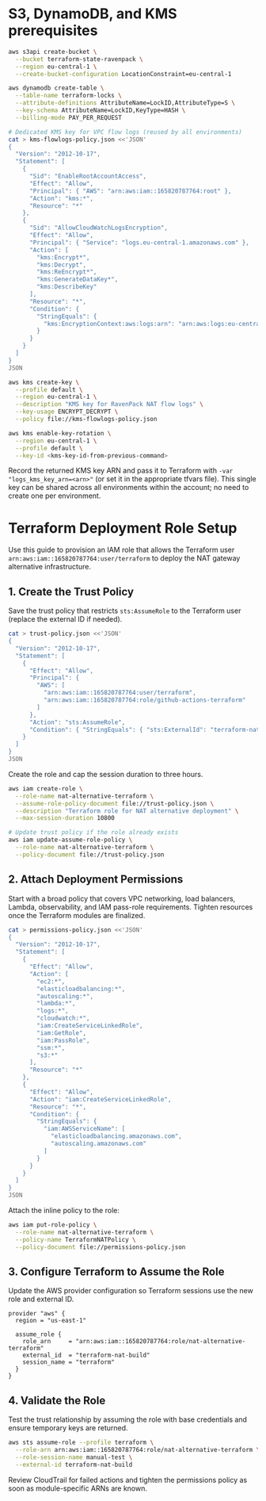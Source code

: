 # S3, DynamoDB, and KMS prerequisites

```bash
aws s3api create-bucket \
  --bucket terraform-state-ravenpack \
  --region eu-central-1 \
  --create-bucket-configuration LocationConstraint=eu-central-1

aws dynamodb create-table \
  --table-name terraform-locks \
  --attribute-definitions AttributeName=LockID,AttributeType=S \
  --key-schema AttributeName=LockID,KeyType=HASH \
  --billing-mode PAY_PER_REQUEST

# Dedicated KMS key for VPC flow logs (reused by all environments)
cat > kms-flowlogs-policy.json <<'JSON'
{
  "Version": "2012-10-17",
  "Statement": [
    {
      "Sid": "EnableRootAccountAccess",
      "Effect": "Allow",
      "Principal": { "AWS": "arn:aws:iam::165820787764:root" },
      "Action": "kms:*",
      "Resource": "*"
    },
    {
      "Sid": "AllowCloudWatchLogsEncryption",
      "Effect": "Allow",
      "Principal": { "Service": "logs.eu-central-1.amazonaws.com" },
      "Action": [
        "kms:Encrypt*",
        "kms:Decrypt",
        "kms:ReEncrypt*",
        "kms:GenerateDataKey*",
        "kms:DescribeKey"
      ],
      "Resource": "*",
      "Condition": {
        "StringEquals": {
          "kms:EncryptionContext:aws:logs:arn": "arn:aws:logs:eu-central-1:165820787764:log-group:/aws/vpc/nat-alternative-*"
        }
      }
    }
  ]
}
JSON

aws kms create-key \
  --profile default \
  --region eu-central-1 \
  --description "KMS key for RavenPack NAT flow logs" \
  --key-usage ENCRYPT_DECRYPT \
  --policy file://kms-flowlogs-policy.json

aws kms enable-key-rotation \
  --region eu-central-1 \
  --profile default \
  --key-id <kms-key-id-from-previous-command>
```

Record the returned KMS key ARN and pass it to Terraform with `-var "logs_kms_key_arn=<arn>"` (or set it in the appropriate tfvars file). This single key can be shared across all environments within the account; no need to create one per environment.

# Terraform Deployment Role Setup

Use this guide to provision an IAM role that allows the Terraform user `arn:aws:iam::165820787764:user/terraform` to deploy the NAT gateway alternative infrastructure.

## 1. Create the Trust Policy
Save the trust policy that restricts `sts:AssumeRole` to the Terraform user (replace the external ID if needed).

```bash
cat > trust-policy.json <<'JSON'
{
  "Version": "2012-10-17",
  "Statement": [
    {
      "Effect": "Allow",
      "Principal": {
        "AWS": [
          "arn:aws:iam::165820787764:user/terraform",
          "arn:aws:iam::165820787764:role/github-actions-terraform"
        ]
      },
      "Action": "sts:AssumeRole",
      "Condition": { "StringEquals": { "sts:ExternalId": "terraform-nat-build" } }
    }
  ]
}
JSON
```

Create the role and cap the session duration to three hours.

```bash
aws iam create-role \
  --role-name nat-alternative-terraform \
  --assume-role-policy-document file://trust-policy.json \
  --description "Terraform role for NAT alternative deployment" \
  --max-session-duration 10800

# Update trust policy if the role already exists
aws iam update-assume-role-policy \
  --role-name nat-alternative-terraform \
  --policy-document file://trust-policy.json
```

## 2. Attach Deployment Permissions
Start with a broad policy that covers VPC networking, load balancers, Lambda, observability, and IAM pass-role requirements. Tighten resources once the Terraform modules are finalized.

```bash
cat > permissions-policy.json <<'JSON'
{
  "Version": "2012-10-17",
  "Statement": [
    {
      "Effect": "Allow",
      "Action": [
        "ec2:*",
        "elasticloadbalancing:*",
        "autoscaling:*",
        "lambda:*",
        "logs:*",
        "cloudwatch:*",
        "iam:CreateServiceLinkedRole",
        "iam:GetRole",
        "iam:PassRole",
        "ssm:*",
        "s3:*"
      ],
      "Resource": "*"
    },
    {
      "Effect": "Allow",
      "Action": "iam:CreateServiceLinkedRole",
      "Resource": "*",
      "Condition": {
        "StringEquals": {
          "iam:AWSServiceName": [
            "elasticloadbalancing.amazonaws.com",
            "autoscaling.amazonaws.com"
          ]
        }
      }
    }
  ]
}
JSON
```

Attach the inline policy to the role:

```bash
aws iam put-role-policy \
  --role-name nat-alternative-terraform \
  --policy-name TerraformNATPolicy \
  --policy-document file://permissions-policy.json
```

## 3. Configure Terraform to Assume the Role
Update the AWS provider configuration so Terraform sessions use the new role and external ID.

```hcl
provider "aws" {
  region = "us-east-1"

  assume_role {
    role_arn     = "arn:aws:iam::165820787764:role/nat-alternative-terraform"
    external_id  = "terraform-nat-build"
    session_name = "terraform"
  }
}
```

## 4. Validate the Role
Test the trust relationship by assuming the role with base credentials and ensure temporary keys are returned.

```bash
aws sts assume-role --profile terraform \
  --role-arn arn:aws:iam::165820787764:role/nat-alternative-terraform \
  --role-session-name manual-test \
  --external-id terraform-nat-build
```

Review CloudTrail for failed actions and tighten the permissions policy as soon as module-specific ARNs are known.
